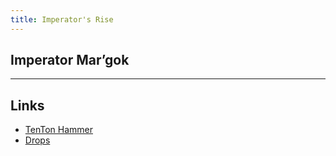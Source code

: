 ```yaml
---
title: Imperator's Rise
---
```


## Imperator Mar’gok


----

## Links
* [TenTon Hammer](http://www.tentonhammer.com/guides/world-warcraft/highmaul-lfr-imperators-rise)
* [Drops](http://www.wowhead.com/npc=77428/imperator-margok#drops:mode=lfr)
